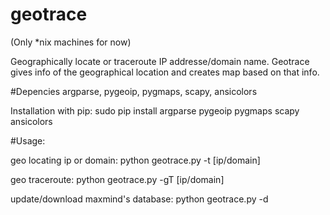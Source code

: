# geotrace
(Only *nix machines for now)

Geographically locate or traceroute IP addresse/domain name.
Geotrace gives info of the geographical location and creates map based on that info.

#Depencies
argparse, pygeoip, pygmaps, scapy, ansicolors

Installation with pip:
sudo pip install argparse pygeoip pygmaps scapy ansicolors

#Usage:

geo locating ip or domain:
python geotrace.py -t [ip/domain]

geo traceroute:
python geotrace.py -gT [ip/domain]

update/download maxmind's database:
python geotrace.py -d
